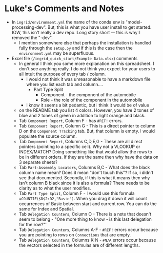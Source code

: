 # Luke's Comments and Notes

* In `ingrid/environment.yml` the name of the conda env is "model-processing-dev". But, this is what you have user install to get started. IOW, this isn't really a dev repo. Long story short -- this is why I removed the "-dev". 
  * I mention somewhere else that perhaps the installation is handled fully through the `setup.py` and if this is the case then the `environment.yml` may be superfluous. 
* Excel file (`/ingrid_quick_start/Example Data.xlsx`) comments
  * In general I think you some more explanation on this spreadsheet. I don't see anything really. I do not think you expect for your users to all intuit the purpose of every tab / column.
    * I would not think it was unreasonable to have a markdown file where you list each tab and column....
       * Part Type Split
         * Component - the component of the automobile 
         * Role - the role of the component in the automobile
    * I know it seems a bit pedantic, but i think it would be of value            
  * on the README tab you list 4 colors. However, you have 2 tones of blue and 2 tones of green in addition to light orange and black. 
  * Tab `Component Report`, Column F - has `#REF!` errors. 
  * Tab `Component Report`, Column G - This is a direct pointer to column D on the `Component Tracking` tab. But, that column is empty. I would populate the source column. 
  * Tab `Component Report`, Columns C,D,E,G - These are all direct pointers (pointing to a specific cell). Why not a VLOOKUP or INDEX/MATCH? Doing something like that would allow the rows to be in different orders. If they are the same then why have the data on 3 separate sheets?
  * Tab `Part-Assembly Locators`, Columns B,C - What does the black column name mean? Does it mean "don't touch this"? If so, i didn't see that documented. Secondly, if this is what it means then why isn't column B black since it is also a formula? There needs to be clarity as to what the user modifies.  
  * Tab `Part Type Split`, Column F - I would use this formula `=COUNTIF($D$2:D2,"Basic")`. When you drag it down it will count occurrences of Basic between start and current row. You can do the same for Index and Spatial. 
  * Tab `Delegation Counters`, Column O - There is a note that doesn't seem to belong - "One more thing to know - is this last delegation for the row?"'
  * Tab `Delegation Counters`, Columns A-F - `#REF!` errors occur because you are pointing to rows on `Connections` that are empty.
  * Tab `Delegation Counters`, Columns K-N - `#N/A` errors occur because the vectors selected in the formulas are of different lengths. 
       
   
  

     